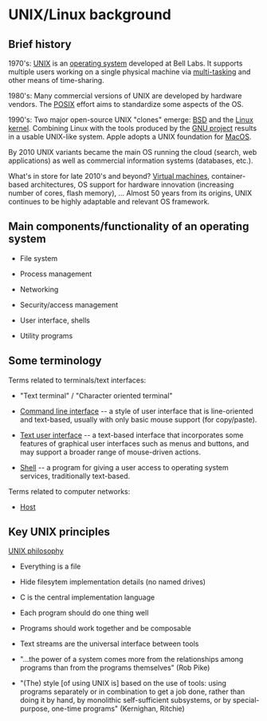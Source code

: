 UNIX/Linux background
=====================

Brief history
-------------

1970's: [UNIX](https://en.wikipedia.org/wiki/Unix) is an [operating
system](https://en.wikipedia.org/wiki/Operating_system) developed at
Bell Labs.  It supports multiple users working on a single physical
machine via
[multi-tasking](https://en.wikipedia.org/wiki/Computer_multitasking)
and other means of time-sharing.

1980's: Many commercial versions of UNIX are developed by hardware
vendors.  The [POSIX](https://en.wikipedia.org/wiki/POSIX) effort aims
to standardize some aspects of the OS.

1990's: Two major open-source UNIX "clones" emerge:
[BSD](https://en.wikipedia.org/wiki/Berkeley_Software_Distribution)
and the [Linux kernel](https://en.wikipedia.org/wiki/Linux).
Combining Linux with the tools produced by the [GNU
project](https://en.wikipedia.org/wiki/GNU_Project) results in a
usable UNIX-like system.  Apple adopts a UNIX foundation for
[MacOS](https://en.wikipedia.org/wiki/MacOS).

By 2010 UNIX variants became the main OS running the cloud (search,
web applications) as well as commercial information systems
(databases, etc.).

What's in store for late 2010's and beyond?  [Virtual
machines](https://en.wikipedia.org/wiki/Operating-system-level_virtualization),
container-based architectures, OS support for hardware innovation
(increasing number of cores, flash memory), ...  Almost 50 years from
its origins, UNIX continues to be highly adaptable and relevant OS
framework.

Main components/functionality of an operating system
-----------------------------------------------------

* File system

* Process management

* Networking

* Security/access management

* User interface, shells

* Utility programs

Some terminology
----------------

Terms related to terminals/text interfaces:

* "Text terminal" / "Character oriented terminal"

* [Command line
  interface](https://en.wikipedia.org/wiki/Command-line_interface) --
  a style of user interface that is line-oriented and text-based,
  usually with only basic mouse support (for copy/paste).

* [Text user
  interface](https://en.wikipedia.org/wiki/Text-based_user_interface)
  -- a text-based interface that incorporates some features of
  graphical user interfaces such as menus and buttons, and may support
  a broader range of mouse-driven actions.

* [Shell](https://en.wikipedia.org/wiki/Shell_(computing)) -- a
  program for giving a user access to operating system services,
  traditionally text-based.

Terms related to computer networks:

* [Host](https://en.wikipedia.org/wiki/Host_(network))


Key UNIX principles
-------------------

[UNIX philosophy](https://en.wikipedia.org/wiki/Unix_philosophy)

* Everything is a file

* Hide filesytem implementation details (no named drives)

* C is the central implementation language

* Each program should do one thing well

* Programs should work together and be composable

* Text streams are the universal interface between tools

* "...the power of a system comes more from the relationships among
  programs than from the programs themselves" (Rob Pike)

* "(The) style [of using UNIX is] based on the use of tools: using
  programs separately or in combination to get a job done, rather than
  doing it by hand, by monolithic self-sufficient subsystems, or by
  special-purpose, one-time programs" (Kernighan, Ritchie)